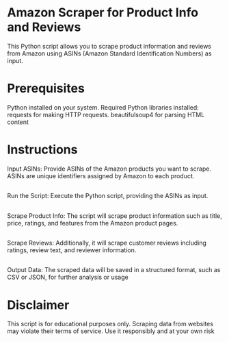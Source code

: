 # Amazon Scraper for Product Info and Reviews
This Python script allows you to scrape product information and reviews from Amazon using ASINs (Amazon Standard Identification Numbers) as input.
# Prerequisites
Python installed on your system.
Required Python libraries installed:
requests for making HTTP requests.
beautifulsoup4 for parsing HTML content
# Instructions
Input ASINs: Provide ASINs of the Amazon products you want to scrape. ASINs are unique identifiers assigned by Amazon to each product.
##
Run the Script: Execute the Python script, providing the ASINs as input.
##
Scrape Product Info: The script will scrape product information such as title, price, ratings, and features from the Amazon product pages.
##
Scrape Reviews: Additionally, it will scrape customer reviews including ratings, review text, and reviewer information.
##
Output Data: The scraped data will be saved in a structured format, such as CSV or JSON, for further analysis or usage
# Disclaimer
This script is for educational purposes only. Scraping data from websites may violate their terms of service. Use it responsibly and at your own risk
